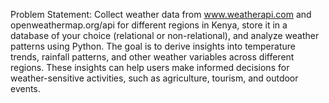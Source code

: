 Problem Statement: Collect weather data from www.weatherapi.com and openweathermap.org/api for different regions in Kenya, store it in a database of your choice (relational or non-relational), and analyze weather patterns using Python.
The goal is to derive insights into temperature trends, rainfall patterns, and other weather variables across different regions. These insights can help users make informed decisions for weather-sensitive activities, such as agriculture, tourism, and outdoor events.
